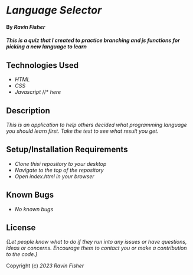 # _Language Selector_

#### By _**Ravin Fisher**_

#### _This is a quiz that I created to practice branching and js functions for picking a new language to learn_

## Technologies Used

* _HTML_
* _CSS_
* _Javascript_
//* _here_

## Description

_This is an application to help others decided what programming language you should learn first. Take the test to see what result you get._

## Setup/Installation Requirements

* _Clone thisi repository to your desktop_
* _Navigate to the top of the repository_
* _Open index.html in your browser_


## Known Bugs

* _No known bugs_


## License

_{Let people know what to do if they run into any issues or have questions, ideas or concerns.  Encourage them to contact you or make a contribution to the code.}_

Copyright (c) _2023_ _Ravin Fisher_


